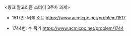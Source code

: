 <윙크 알고리즘 스터디 3주차 과제>

- 1517번: 버블 소트
https://www.acmicpc.net/problem/1517 

- 1744번: 수 묶기
https://www.acmicpc.net/problem/1744 
